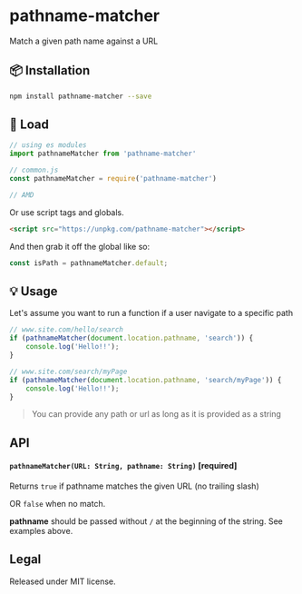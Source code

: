 # pathname-matcher

Match a given path name against a URL

## :package: Installation

```bash
npm install pathname-matcher --save
```

## :rocket: Load

```js
// using es modules
import pathnameMatcher from 'pathname-matcher'

// common.js
const pathnameMatcher = require('pathname-matcher')

// AMD

```

Or use script tags and globals.

```html
<script src="https://unpkg.com/pathname-matcher"></script>
```

And then grab it off the global like so:

```js
const isPath = pathnameMatcher.default;
```

## :bulb: Usage

Let's assume you want to run a function if a user navigate to a specific path

```javascript
// www.site.com/hello/search
if (pathnameMatcher(document.location.pathname, 'search')) {
	console.log('Hello!!');
}

// www.site.com/search/myPage
if (pathnameMatcher(document.location.pathname, 'search/myPage')) {
	console.log('Hello!!');
}
```

> You can provide any path or url as long as it is provided as a string


## API

#### `pathnameMatcher(URL: String, pathname: String)` [required]

Returns `true` if pathname matches the given URL (no trailing slash)

OR `false` when no match.

**pathname** should be passed without `/` at the beginning of the string. See examples above.

## Legal

Released under MIT license.